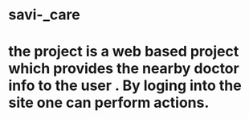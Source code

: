 # savi-_care
# the project is a web based project which provides the nearby doctor info to the user . By loging into the site one can perform actions.
